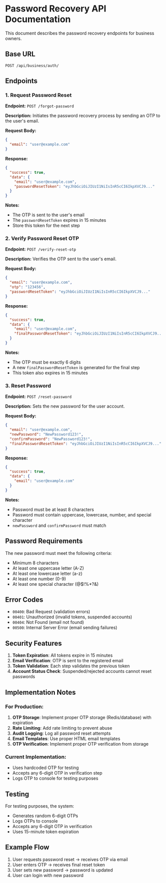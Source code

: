 # Password Recovery API Documentation

This document describes the password recovery endpoints for business owners.

## Base URL
```
POST /api/business/auth/
```

## Endpoints

### 1. Request Password Reset
**Endpoint:** `POST /forgot-password`

**Description:** Initiates the password recovery process by sending an OTP to the user's email.

**Request Body:**
```json
{
  "email": "user@example.com"
}
```

**Response:**
```json
{
  "success": true,
  "data": {
    "email": "user@example.com",
    "passwordResetToken": "eyJhbGciOiJIUzI1NiIsInR5cCI6IkpXVCJ9..."
  }
}
```

**Notes:**
- The OTP is sent to the user's email
- The `passwordResetToken` expires in 15 minutes
- Store this token for the next step

### 2. Verify Password Reset OTP
**Endpoint:** `POST /verify-reset-otp`

**Description:** Verifies the OTP sent to the user's email.

**Request Body:**
```json
{
  "email": "user@example.com",
  "otp": "123456",
  "passwordResetToken": "eyJhbGciOiJIUzI1NiIsInR5cCI6IkpXVCJ9..."
}
```

**Response:**
```json
{
  "success": true,
  "data": {
    "email": "user@example.com",
    "finalPasswordResetToken": "eyJhbGciOiJIUzI1NiIsInR5cCI6IkpXVCJ9..."
  }
}
```

**Notes:**
- The OTP must be exactly 6 digits
- A new `finalPasswordResetToken` is generated for the final step
- This token also expires in 15 minutes

### 3. Reset Password
**Endpoint:** `POST /reset-password`

**Description:** Sets the new password for the user account.

**Request Body:**
```json
{
  "email": "user@example.com",
  "newPassword": "NewPassword123!",
  "confirmPassword": "NewPassword123!",
  "finalPasswordResetToken": "eyJhbGciOiJIUzI1NiIsInR5cCI6IkpXVCJ9..."
}
```

**Response:**
```json
{
  "success": true,
  "data": {
    "email": "user@example.com"
  }
}
```

**Notes:**
- Password must be at least 8 characters
- Password must contain uppercase, lowercase, number, and special character
- `newPassword` and `confirmPassword` must match

## Password Requirements

The new password must meet the following criteria:
- Minimum 8 characters
- At least one uppercase letter (A-Z)
- At least one lowercase letter (a-z)
- At least one number (0-9)
- At least one special character (@$!%*?&)

## Error Codes

- `00400`: Bad Request (validation errors)
- `00401`: Unauthorized (invalid tokens, suspended accounts)
- `00404`: Not Found (email not found)
- `00500`: Internal Server Error (email sending failures)

## Security Features

1. **Token Expiration**: All tokens expire in 15 minutes
2. **Email Verification**: OTP is sent to the registered email
3. **Token Validation**: Each step validates the previous token
4. **Account Status Check**: Suspended/rejected accounts cannot reset passwords

## Implementation Notes

### For Production:
1. **OTP Storage**: Implement proper OTP storage (Redis/database) with expiration
2. **Rate Limiting**: Add rate limiting to prevent abuse
3. **Audit Logging**: Log all password reset attempts
4. **Email Templates**: Use proper HTML email templates
5. **OTP Verification**: Implement proper OTP verification from storage

### Current Implementation:
- Uses hardcoded OTP for testing
- Accepts any 6-digit OTP in verification step
- Logs OTP to console for testing purposes

## Testing

For testing purposes, the system:
- Generates random 6-digit OTPs
- Logs OTPs to console
- Accepts any 6-digit OTP in verification
- Uses 15-minute token expiration

## Example Flow

1. User requests password reset → receives OTP via email
2. User enters OTP → receives final reset token
3. User sets new password → password is updated
4. User can login with new password
